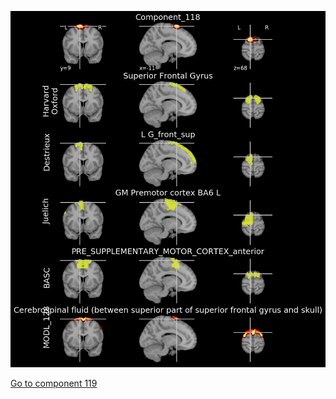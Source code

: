 


![118](preliminary/118.jpg "Component 118")

[Go to component 119](https://parietal-inria.github.io/MODL_atlas/512/119 "Component 119")